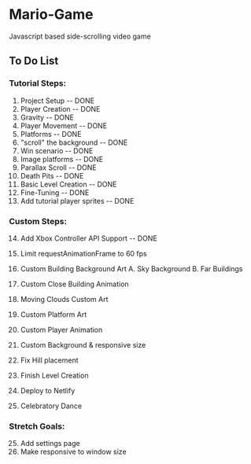 # Mario-Game
Javascript based side-scrolling video game

## To Do List

### Tutorial Steps:
1. Project Setup -- DONE
2. Player Creation -- DONE
3. Gravity --  DONE
4. Player Movement -- DONE
5. Platforms -- DONE
6. "scroll" the background -- DONE
7. Win scenario -- DONE
8. Image platforms -- DONE
9. Parallax Scroll -- DONE
10. Death Pits -- DONE
11. Basic Level Creation -- DONE
12. Fine-Tuning -- DONE
13. Add tutorial player sprites -- DONE

### Custom Steps:
14. Add Xbox Controller API Support -- DONE

15. Limit requestAnimationFrame to 60 fps

16. Custom Building Background Art 
    A. Sky Background
    B. Far Buildings
16. Custom Close Building Animation
17. Moving Clouds Custom Art
18. Custom Platform Art

19. Custom Player Animation
20. Custom Background & responsive size
21. Fix Hill placement
22. Finish Level Creation
23. Deploy to Netlify
24. Celebratory Dance

### Stretch Goals:
25. Add settings page
26. Make responsive to window size
